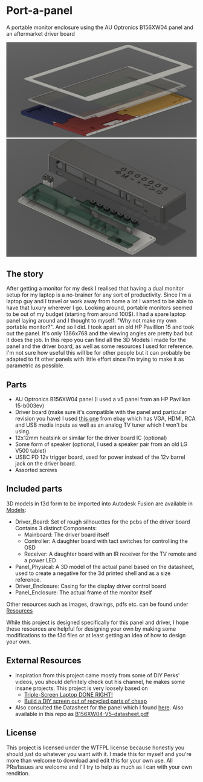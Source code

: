 # Port-a-panel
A portable monitor enclosure using the AU Optronics B156XW04 panel and an aftermarket driver board

![Exploded view of the pane frame](Resources/Panel_exploded.png)
![Exploded view of the driver board enclosure](Resources/Driver_exploded.png)

## The story
After getting a monitor for my desk I realised that having a dual monitor setup for my laptop is a no-brainer for any sort of productivity.
Since I'm a laptop guy and I travel or work away from home a lot I wanted to be able to have that luxury wherever I go. Looking around, portable monitors seemed to be out of my budget (starting from around 100$). I had a spare laptop panel laying around and I thought to myself: "Why not make my own portable monitor?". And so I did. I took apart an old HP Pavillion 15 and took out the panel. It's only 1366x768 and the viewing angles are pretty bad but it does the job. 
In this repo you can find all the 3D Models I made for the panel and the driver board, as well as some resources I used for reference. I'm not sure how useful this will be for other people but it can probably be adapted to fit other panels with little effort since I'm trying to make it as parametric as possible.

## Parts
- AU Optronics B156XW04 panel (I used a v5 panel from an HP Pavillion 15-b003ev)
- Driver board (make sure it's compatible with the panel and particular revision you have) I used [this one](https://www.ebay.com/itm/384518789920) from ebay which has VGA, HDMI, RCA and USB media inputs as well as an analog TV tuner which I won't be using.
- 12x12mm heatsink or similar for the driver board IC (optional)
- Some form of speaker (optional, I used a speaker pair from an old LG V500 tablet)
- USBC PD 12v trigger board, used for power instead of the 12v barrel jack on the driver board.
- Assorted screws

## Included parts
3D models in f3d form to be imported into Autodesk Fusion are available in [Models](/Models):
- Driver\_Board: Set of rough silhouettes for the pcbs of the driver board Contains 3 distinct Components:
	- Mainboard: The driver board itself
	- Controller: A daughter board with tact switches for controlling the OSD
	- Receiver: A daughter board with an IR receiver for the TV remote and a power LED
- Panel\_Physical: A 3D model of the actual panel based on the datasheet, used to create a negative for the 3d printed shell and as a size reference.
- Driver\_Enclosure: Casing for the display driver control board
- Panel\_Enclosure: The actual frame of the monitor itself

Other resources such as images, drawings, pdfs etc. can be found under [Resources](/Resources)

While this project is designed specifically for this panel and driver, I hope these resources are helpful for designing your own by making some modifications to the f3d files or at least getting an idea of how to design your own.

## External Resources
- Inspiration from this project came mostly from some of DIY Perks' videos, you should definitely check out his channel, he makes some insane projects.
	This project is very loosely based on
	- [Triple-Screen Laptop DONE RIGHT!](https://www.youtube.com/watch?v=aUKpY0o5tMo)
	- [Build a DIY screen out of recycled parts of cheap](https://www.youtube.com/watch?v=CfirQC99xPc)
- Also consulted the Datasheet for the panel which I found [here](https://datasheetspdf.com/datasheet/B156XW04-V5.html). Also available in this repo as [B156XW04-V5-datasheet.pdf](/Resources/B156XW04-V5-datasheet.pdf)
## License
This project is licensed under the WTFPL license because honestly you should just do whatever you want with it. I made this for myself and you're more than welcome to download and edit this for your own use. All PRs/Issues are welcome and I'll try to help as much as I can with your own rendition.

